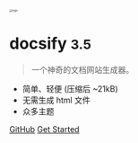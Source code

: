 <!-- _coverpage.md -->

<img src="https://ailore-1251230017.cos.ap-guangzhou.myqcloud.com/%E5%9B%BE%E5%BA%93/news/logo%20%281%29.png" alt="logo" style="zoom:33%;" />

# docsify <small>3.5</small>

> 一个神奇的文档网站生成器。

- 简单、轻便 (压缩后 ~21kB)
- 无需生成 html 文件
- 众多主题

[GitHub](https://github.com/docsifyjs/docsify/)
[Get Started](#Headline)
